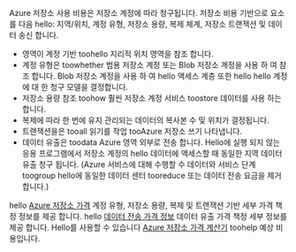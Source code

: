 Azure 저장소 사용 비용은 저장소 계정에 따라 청구됩니다. 저장소 비용 기반으로 요소를 다음 hello: 지역/위치, 계정 유형, 저장소 용량, 복제 체계, 저장소 트랜잭션 및 데이터 송신 합니다.

* 영역이 계정 기반 toohello 지리적 위치 영역을 참조 합니다.
* 계정 유형은 toowhether 범용 저장소 계정 또는 Blob 저장소 계정을 사용 하 여 참조 합니다. Blob 저장소 계정을 사용 하 여 hello 액세스 계층 또한 hello hello 계정에 대 한 청구 모델을 결정합니다.
* 저장소 용량 참조 toohow 훨씬 저장소 계정 서비스 toostore 데이터를 사용 하는 합니다.
* 복제에 따라 한 번에 유지 관리되는 데이터의 복사본 수 및 위치가 결정됩니다.
* 트랜잭션을은 tooall 읽기를 작업 tooAzure 저장소 쓰기 나타냅니다.
* 데이터 유출은 toodata Azure 영역 외부로 전송 합니다. Hello에 실행 되지 않는 응용 프로그램에서 저장소 계정의 hello 데이터에 액세스할 때 동일한 지역 데이터 유출 청구 됩니다. (Azure 서비스에 대해 수행할 수 데이터와 서비스 단계 toogroup hello에 동일한 데이터 센터 tooreduce 또는 데이터 전송 요금을 제거 합니다.)

hello [Azure 저장소 가격](https://azure.microsoft.com/pricing/details/storage/) 계정 유형, 저장소 용량, 복제 및 트랜잭션 기반 세부 가격 책정 정보를 제공 합니다. hello [데이터 전송 가격 정보](https://azure.microsoft.com/pricing/details/data-transfers/) 데이터 유출 가격 책정 세부 정보를 제공 합니다. Hello를 사용할 수 있습니다 [Azure 저장소 가격 계산기](https://azure.microsoft.com/pricing/calculator/?scenario=data-management) toohelp 예상 비용입니다.

